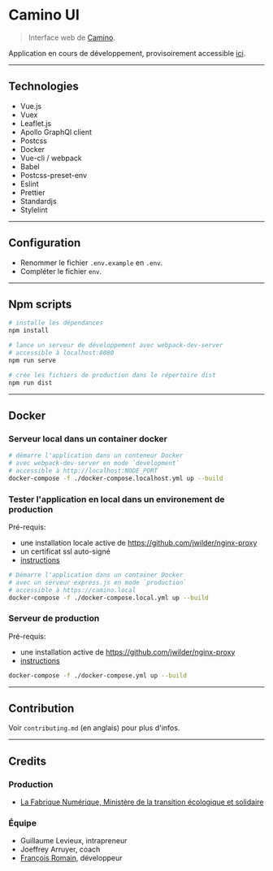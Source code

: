 # Camino UI

> Interface web de [Camino](https://camino.beta.gouv.fr).

Application en cours de développement, provisoirement accessible [ici](https://camino.site).

---

## Technologies

* Vue.js
* Vuex
* Leaflet.js
* Apollo GraphQl client
* Postcss
* Docker
* Vue-cli / webpack
* Babel
* Postcss-preset-env
* Eslint
* Prettier
* Standardjs
* Stylelint

---

## Configuration

* Renommer le fichier `.env.example` en `.env`.
* Compléter le fichier `env`.

---

## Npm scripts

```bash
# installe les dépendances
npm install

# lance un serveur de développement avec webpack-dev-server
# accessible à localhost:8080
npm run serve

# crée les fichiers de production dans le répertoire dist
npm run dist
```

---

## Docker

### Serveur local dans un container docker

```bash
# démarre l'application dans un conteneur Docker
# avec webpack-dev-server en mode `development`
# accessible à http://localhost:NODE_PORT
docker-compose -f ./docker-compose.localhost.yml up --build
```

### Tester l'application en local dans un environement de production

Pré-requis:

* une installation locale active de https://github.com/jwilder/nginx-proxy
* un certificat ssl auto-signé
* [instructions](https://medium.com/@francoisromain/set-a-local-web-development-environment-with-custom-urls-and-https-3fbe91d2eaf0)

```bash
# Démarre l'application dans un container Docker
# avec un serveur express.js en mode `production`
# accessible à https://camino.local
docker-compose -f ./docker-compose.local.yml up --build
```

### Serveur de production

Pré-requis:

* une installation active de https://github.com/jwilder/nginx-proxy
* [instructions](https://medium.com/@francoisromain/host-multiple-websites-with-https-inside-docker-containers-on-a-single-server-18467484ab95)

```bash
docker-compose -f ./docker-compose.yml up --build
```

---

## Contribution

Voir `contributing.md` (en anglais) pour plus d'infos.

---

## Credits

### Production

* [La Fabrique Numérique, Ministère de la transition écologique et solidaire](https://www.ecologique-solidaire.gouv.fr/inauguration-fabrique-numerique-lincubateur-des-ministeres-charges-lecologie-et-des-territoires)

### Équipe

* Guillaume Levieux, intrapreneur
* Joeffrey Arruyer, coach
* [François Romain](http://francoisromain.com), développeur
